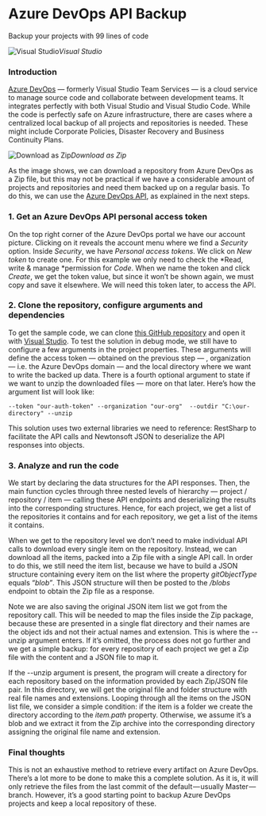 
# Azure DevOps API Backup

Backup your projects with 99 lines of code

![Visual Studio](https://cdn-images-1.medium.com/max/7562/1*POyCLzcQi1idbHs4AELZzQ.png)*Visual Studio*

### Introduction

[Azure DevOps](https://azure.microsoft.com/en-us/services/devops/) — formerly Visual Studio Team Services — is a cloud service to manage source code and collaborate between development teams. It integrates perfectly with both Visual Studio and Visual Studio Code. While the code is perfectly safe on Azure infrastructure, there are cases where a centralized local backup of all projects and repositories is needed. These might include Corporate Policies, Disaster Recovery and Business Continuity Plans.

![Download as Zip](https://cdn-images-1.medium.com/max/5290/1*FkDrmeSD2LmCEUeAGPHFAQ.png)*Download as Zip*

As the image shows, we can download a repository from Azure DevOps as a Zip file, but this may not be practical if we have a considerable amount of projects and repositories and need them backed up on a regular basis. To do this, we can use the [Azure DevOps API](https://docs.microsoft.com/en-us/rest/api/azure/devops/?view=azure-devops-rest-5.1), as explained in the next steps.

### 1. Get an Azure DevOps API personal access token

On the top right corner of the Azure DevOps portal we have our account picture. Clicking on it reveals the account menu where we find a *Security* option. Inside *Security*, we have *Personal access tokens*. We click on *New token* to create one. For this example we only need to check the *Read, write & manage *permission for *Code*. When we name the token and click *Create*, we get the token value, but since it won’t be shown again, we must copy and save it elsewhere. We will need this token later, to access the API.

### 2. Clone the repository, configure arguments and dependencies

To get the sample code, we can clone [this GitHub repository](https://github.com/beralves/azure-devops-backup) and open it with [Visual Studio](https://visualstudio.microsoft.com). To test the solution in debug mode, we still have to configure a few arguments in the project properties. These arguments will define the access token — obtained on the previous step — , organization — i.e. the Azure DevOps domain — and the local directory where we want to write the backed up data. There is a fourth optional argument to state if we want to unzip the downloaded files — more on that later. Here’s how the argument list will look like:

    --token "our-auth-token" --organization "our-org"  --outdir "C:\our-directory" --unzip

This solution uses two external libraries we need to reference: RestSharp to facilitate the API calls and Newtonsoft JSON to deserialize the API responses into objects.

### 3. Analyze and run the code

We start by declaring the data structures for the API responses. Then, the main function cycles through three nested levels of hierarchy — project / repository / item — calling these API endpoints and deserializing the results into the corresponding structures. Hence, for each project, we get a list of the repositories it contains and for each repository, we get a list of the items it contains.

When we get to the repository level we don’t need to make individual API calls to download every single item on the repository. Instead, we can download all the items, packed into a Zip file with a single API call. In order to do this, we still need the item list, because we have to build a JSON structure containing every item on the list where the property *gitObjectType* equals “*blob”*. This JSON structure will then be posted to the */blobs* endpoint to obtain the Zip file as a response.

Note we are also saving the original JSON item list we got from the repository call. This will be needed to map the files inside the Zip package, because these are presented in a single flat directory and their names are the object ids and not their actual names and extension. This is where the --unzip argument enters. If it’s omitted, the process does not go further and we get a simple backup: for every repository of each project we get a Zip file with the content and a JSON file to map it.

If the --unzip argument is present, the program will create a directory for each repository based on the information provided by each Zip/JSON file pair. In this directory, we will get the original file and folder structure with real file names and extensions. Looping through all the items on the JSON list file, we consider a simple condition: if the item is a folder we create the directory according to the *item.path* property. Otherwise, we assume it’s a blob and we extract it from the Zip archive into the corresponding directory assigning the original file name and extension.

### Final thoughts

This is not an exhaustive method to retrieve every artifact on Azure DevOps. There’s a lot more to be done to make this a complete solution. As it is, it will only retrieve the files from the last commit of the default — usually Master — branch. However, it’s a good starting point to backup Azure DevOps projects and keep a local repository of these.
